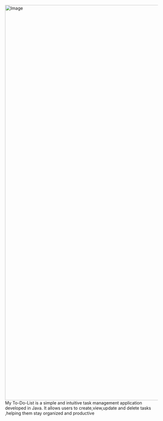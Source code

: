 <img width="1304" alt="Image" src="https://github.com/user-attachments/assets/e9ec8bb5-f3ea-4a4e-8b3d-56088bbe9942" />
My To-Do-List is a simple and intuitive task management application developed in Java. It allows users to create,view,update and delete tasks ,helping them stay organized and productive
